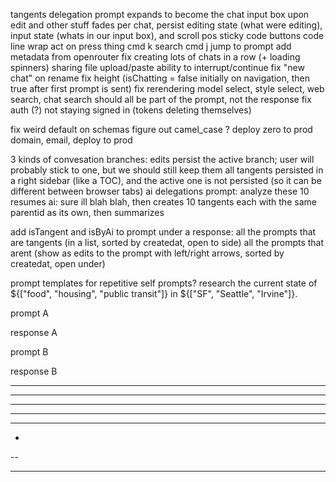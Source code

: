 tangents
delegation
prompt expands to become the chat input box upon edit and other stuff fades
	per chat, persist editing state (what were editing), input state (whats in our input box), and scroll pos
sticky code buttons
code line wrap
act on press thing
cmd k search
cmd j jump to prompt
add metadata from openrouter
fix creating lots of chats in a row (+ loading spinners)
sharing
file upload/paste
ability to interrupt/continue
fix "new chat" on rename
fix height (isChatting = false initially on navigation, then true after first prompt is sent)
fix rerendering
model select, style select, web search, chat search
	should all be part of the prompt, not the response
fix auth (?)
	not staying signed in (tokens deleting themselves)


fix weird default on schemas
figure out camel_case ?
deploy zero to prod
domain, email, deploy to prod

3 kinds of convesation branches:
	edits
		persist the active branch; user will probably stick to one, but we should still keep them all
	tangents
		persisted in a right sidebar (like a TOC), and the active one is not persisted (so it can be different between browser tabs)
	ai delegations
		prompt: analyze these 10 resumes
			ai: sure ill blah blah, then creates 10 tangents each with the same parentid as its own, then summarizes

add isTangent and isByAi to prompt
under a response:
	all the prompts that are tangents (in a list, sorted by createdat, open to side)
	all the prompts that arent (show as edits to the prompt with left/right arrows, sorted by createdat, open under)

prompt templates for repetitive self prompts?
	research the current state of \${\["food", "housing", "public transit"]} in \${\["SF", "Seattle", "Irvine"]}.


prompt A

response A

prompt B

response B




----- ---
----
------ -
- --
--- --
-
--
-- --
